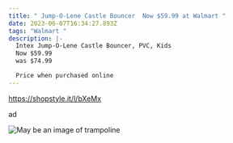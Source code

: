 ```yaml
---
title: " Jump-O-Lene Castle Bouncer  Now $59.99 at Walmart "
date: 2023-06-07T16:34:27.893Z
tags: "Walmart "
description: |-
  Intex Jump-O-Lene Castle Bouncer, PVC, Kids
  Now $59.99
  was $74.99

  Price when purchased online
---
```

<!--StartFragment-->

https://shopstyle.it/l/bXeMx

ad 

<!--StartFragment-->

![May be an image of trampoline](https://scontent.fccu3-1.fna.fbcdn.net/v/t39.30808-6/352093620_283510657448509_7350641473263128576_n.jpg?stp=dst-jpg_p526x296&_nc_cat=109&ccb=1-7&_nc_sid=5cd70e&_nc_ohc=E77SZlh83coAX_ybSP6&_nc_oc=AQnk_4f4UYQ5gbv76fzkad-lSH774Sjo4gM9poaCu6_Hzu_d7ZooskFZUAbS0vgd4bI&_nc_ht=scontent.fccu3-1.fna&oh=00_AfAubfdIM5nDq3_TBIAcLe7BBd-9tPCbbQMLPU_iRD3V9g&oe=648538FE)
